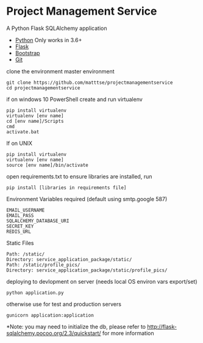 # Project Management Service

A Python Flask SQLAlchemy application

- [Python](https://www.python.org/downloads/) Only works in 3.6+
- [Flask](http://flask.pocoo.org/)
- [Bootstrap](https://getbootstrap.com/)
- [Git](https://gist.github.com/derhuerst/1b15ff4652a867391f03)

clone the environment master environment
```
git clone https://github.com/matttse/projectmanagementservice
cd projectmanagementservice
```
if on windows 10 PowerShell
create and run virtualenv
```
pip install virtualenv
virtualenv [env name]
cd [env name]/Scripts
cmd
activate.bat
```
If on UNIX
```
pip install virtualenv
virtualenv [env name]
source [env name]/bin/activate

```
open requirements.txt to ensure libraries are installed, run
```
pip install [libraries in requirements file]

```

Environment Variables required (default using smtp.google 587)
```
EMAIL_USERNAME
EMAIL_PASS
SQLALCHEMY_DATABASE_URI
SECRET_KEY
REDIS_URL
```

Static Files
```
Path: /static/
Directory: service_application_package/static/
Path: /static/profile_pics/
Directory: service_application_package/static/profile_pics/
```



deploying to devlopment on server (needs local OS environ vars export/set)
```
python application.py
```
otherwise use for test and production servers
```
gunicorn application:application
```

*Note: you may need to initialize the db, please refer to http://flask-sqlalchemy.pocoo.org/2.3/quickstart/ for more information
